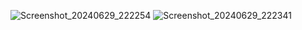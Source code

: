 ![Screenshot_20240629_222254](https://github.com/Kingofpig151251/FalconStrikeAPP/assets/98532667/c0ae595b-7b28-43ce-bd2a-13418b89e4a0)
![Screenshot_20240629_222341](https://github.com/Kingofpig151251/FalconStrikeAPP/assets/98532667/354a7bcb-9e88-47e5-a6f8-9911449e09f7)
